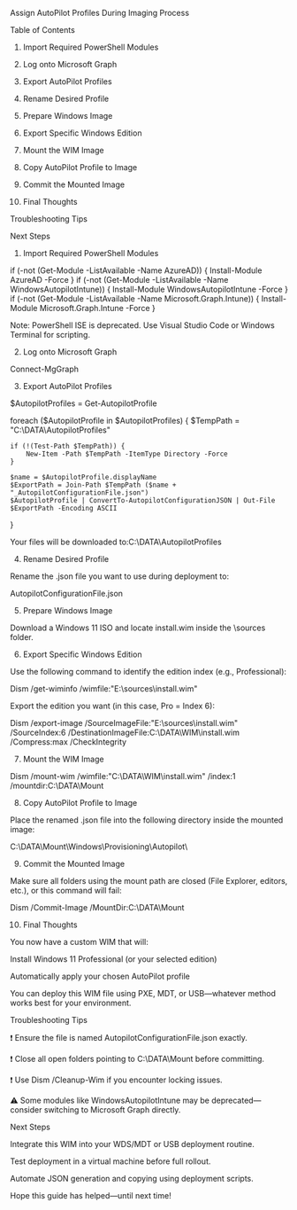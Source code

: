 Assign AutoPilot Profiles During Imaging Process

Table of Contents

1. Import Required PowerShell Modules

2. Log onto Microsoft Graph

3. Export AutoPilot Profiles

4. Rename Desired Profile

5. Prepare Windows Image

6. Export Specific Windows Edition

7. Mount the WIM Image

8. Copy AutoPilot Profile to Image

9. Commit the Mounted Image

10. Final Thoughts

Troubleshooting Tips

Next Steps

1. Import Required PowerShell Modules

if (-not (Get-Module -ListAvailable -Name AzureAD)) { Install-Module AzureAD -Force }
if (-not (Get-Module -ListAvailable -Name WindowsAutopilotIntune)) { Install-Module WindowsAutopilotIntune -Force }
if (-not (Get-Module -ListAvailable -Name Microsoft.Graph.Intune)) { Install-Module Microsoft.Graph.Intune -Force }

Note: PowerShell ISE is deprecated. Use Visual Studio Code or Windows Terminal for scripting.

2. Log onto Microsoft Graph

Connect-MgGraph

3. Export AutoPilot Profiles

$AutopilotProfiles = Get-AutopilotProfile

foreach ($AutopilotProfile in $AutopilotProfiles) {
    $TempPath = "C:\DATA\AutopilotProfiles\"

    if (!(Test-Path $TempPath)) {
        New-Item -Path $TempPath -ItemType Directory -Force
    }

    $name = $AutopilotProfile.displayName
    $ExportPath = Join-Path $TempPath ($name + "_AutopilotConfigurationFile.json")
    $AutopilotProfile | ConvertTo-AutopilotConfigurationJSON | Out-File $ExportPath -Encoding ASCII
}

Your files will be downloaded to:C:\DATA\AutopilotProfiles



4. Rename Desired Profile

Rename the .json file you want to use during deployment to:

AutopilotConfigurationFile.json

5. Prepare Windows Image

Download a Windows 11 ISO and locate install.wim inside the \sources folder.

6. Export Specific Windows Edition

Use the following command to identify the edition index (e.g., Professional):

Dism /get-wiminfo /wimfile:"E:\sources\install.wim"



Export the edition you want (in this case, Pro = Index 6):

Dism /export-image /SourceImageFile:"E:\sources\install.wim" /SourceIndex:6 /DestinationImageFile:C:\DATA\WIM\install.wim /Compress:max /CheckIntegrity

7. Mount the WIM Image

Dism /mount-wim /wimfile:"C:\DATA\WIM\install.wim" /index:1 /mountdir:C:\DATA\Mount

8. Copy AutoPilot Profile to Image

Place the renamed .json file into the following directory inside the mounted image:

C:\DATA\Mount\Windows\Provisioning\Autopilot\



9. Commit the Mounted Image

Make sure all folders using the mount path are closed (File Explorer, editors, etc.), or this command will fail:

Dism /Commit-Image /MountDir:C:\DATA\Mount

10. Final Thoughts

You now have a custom WIM that will:

Install Windows 11 Professional (or your selected edition)

Automatically apply your chosen AutoPilot profile

You can deploy this WIM file using PXE, MDT, or USB—whatever method works best for your environment.

Troubleshooting Tips

❗ Ensure the file is named AutopilotConfigurationFile.json exactly.

❗ Close all open folders pointing to C:\DATA\Mount before committing.

❗ Use Dism /Cleanup-Wim if you encounter locking issues.

⚠ Some modules like WindowsAutopilotIntune may be deprecated—consider switching to Microsoft Graph directly.

Next Steps

Integrate this WIM into your WDS/MDT or USB deployment routine.

Test deployment in a virtual machine before full rollout.

Automate JSON generation and copying using deployment scripts.

Hope this guide has helped—until next time!